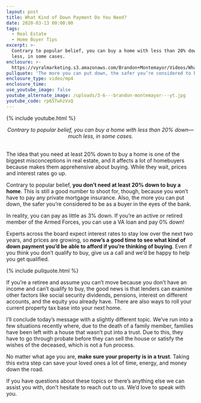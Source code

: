 ```yaml
---
layout: post
title: What Kind of Down Payment Do You Need?
date: 2020-03-13 00:00:00
tags:
  - Real Estate
  - Home Buyer Tips
excerpt: >-
  Contrary to popular belief, you can buy a home with less than 20% down—much
  less, in some cases.
enclosure: >-
  https://vyralmarketing.s3.amazonaws.com/Brandon+Montemayor/Videos/What+Kind+of+Down+Payment+Do+You+Need_.mp4
pullquote: 'The more you can put down, the safer you’re considered to be as a buyer.'
enclosure_type: video/mp4
enclosure_time:
use_youtube_image: false
youtube_alternate_image: /uploads/3-6---brandon-montemayor---yt.jpg
youtube_code: rp65TwhzVxQ
---
```


{% include youtube.html %}

<center><em>Contrary to popular belief, you can buy a home with less than 20% down&mdash;much less, in some cases.</em></center>

<br>The idea that you need at least 20% down to buy a home is one of the biggest misconceptions in real estate, and it affects a lot of homebuyers because makes them apprehensive about buying. While they wait, prices and interest rates go up.

Contrary to popular belief, **you don’t need at least 20% down to buy a home**. This is still a good number to shoot for, though, because you won’t have to pay any private mortgage insurance. Also, the more you can put down, the safer you’re considered to be as a buyer in the eyes of the bank.

In reality, you can pay as little as 3% down. If you’re an active or retired member of the Armed Forces, you can use a VA loan and pay 0% down\!

Experts across the board expect interest rates to stay low over the next two years, and prices are growing, so **now’s a good time to see what kind of down payment you’d be able to afford if you’re thinking of buying**. Even if you think you don’t qualify to buy, give us a call and we’d be happy to help you get qualified.

{% include pullquote.html %}

If you’re a retiree and assume you can’t move because you don’t have an income and can’t qualify to buy, the good news is that lenders can examine other factors like social security dividends, pensions, interest on different accounts, and the equity you already have. There are also ways to roll your current property tax base into your next home.

I’ll conclude today’s message with a slightly different topic. We’ve run into a few situations recently where, due to the death of a family member, families have been left with a house that wasn’t put into a trust. Due to this, they have to go through probate before they can sell the house or satisfy the wishes of the deceased, which is not a fun process.

No matter what age you are, **make sure your property is in a trust**. Taking this extra step can save your loved ones a lot of time, energy, and money down the road.

If you have questions about these topics or there’s anything else we can assist you with, don’t hesitate to reach out to us. We’d love to speak with you.